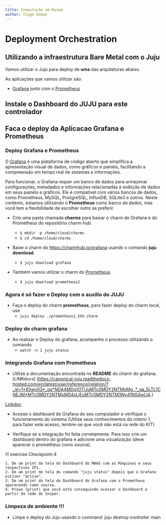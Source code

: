```yaml
---
title: Computação em Nuvem
author: Tiago Demay
---
```


# Deployment Orchestration


## Utilizando a infraestrutura Bare Metal com o Juju

Vamos utilizar o Juju para deploy de **uma** das arquiteturas abaixo.

As aplicações que vamos utilizar são:

* [Grafana](https://grafana.com/) junto com o [Prometheus](https://prometheus.io/)


## Instale o Dashboard do JUJU para este controlador

## Faca o deploy da Aplicacao Grafana e Prometheus

### Deploy Grafana e Prometheus

O  [Grafana](https://grafana.com/) é uma plataforma de código aberto que simplifica a apresentação visual de dados, como gráficos e painéis, facilitando a compreensão em tempo real de sistemas e informações.

Para funcionar, o Grafana requer um banco de dados para armazenar configurações, metadados e informações relacionadas à exibição de dados em seus painéis e gráficos. Ele é compatível com vários bancos de dados, como Prometheus, MySQL, PostgreSQL, InfluxDB, SQLite3 e outros. Neste contexto, estamos utilizando o **Prometheus** como banco de dados, mas você tem a flexibilidade de escolher outro se preferir.

* Crie uma pasta chamada **charms** para baixar o charm do Grafana e do Prometheus do repositório charm-hub.
  * ```$ mkdir -p /home/cloud/charms```
  * ```$ cd /home/cloud/charms```

* Baixe o charm do <https://charmhub.io/grafana> usando o comando **juju download**.
  * ```$ juju download grafana```

* Também vamos utilizar o charm do [Prometheus](https://prometheus.io/)
  * ```$ juju download prometheus2```

### Agora é só fazer o Deploy com o auxilio do **JUJU**

* Faça o deploy do charm **prometheus**, para fazer deploy do charm local, use 
  * ```juju deploy ./prometheus2_XXX.charm```

### Deploy do charm **grafana**

* Ao realizar o Deploy do grafana, acompanhe o processo utilizando o comando 
  * ```watch -n 1 juju status```


### Integrando Grafana com Prometheus

* Utilize a documentação encontrada no **README** do charm do grafana.
[LINKdocs] (https://canonical-juju.readthedocs-hosted.com/en/latest/user/reference/relation/?_gl=1*83wv03*_ga*NDA4MDg1OTUuMTc0MDY2NTMxMg..*_ga_5LTL1CNEJM*MTc0MDY2NTMxMS4xLjEuMTc0MDY2NTM3Ny41NS4wLjA.)

[Linkdoc](https://canonical-juju.readthedocs-hosted.com/en/latest/user/howto/manage-relations/#manage-relations)

* Acesse o dashboard do Grafana do seu computador e verifique o funcionamento do sistema.(Utilize seus conhecimentos do roteiro 1, para fazer este acesso, lembre-se que você não está na rede do KIT)

* Verifique se a integração foi feita corretamente. Para isso crie um dashboard dentro do grafana e adicione uma visualização (deve aparecer o prometheus como source).


!!! exercise
    Checkpoint-4

    1. De um print da tela do Dashboard do MAAS com as Maquinas e seus respectivos IPs.
    2. De um print de tela do comando "juju status" depois que o Grafana estiver "active". 
    3. De um print da tela do Dashboard do Grafana com o Prometheus aparecendo como source.
    4. Prove (print) que você está conseguindo acessar o Dashboard a partir da rede do Insper. 



### Limpeza de ambiente !!!

* Limpe o deploy do Juju usando o command: juju destroy-controller main
